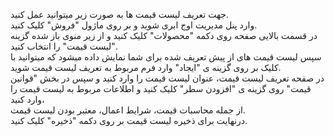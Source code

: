 <p>جهت تعریف لیست قیمت ها به صورت زیر میتوانید عمل کنید.<br>وارد پنل مدیریت اوج ابری شوید و بر روی ماژول "فروش" کلیک کنید.<br>در قسمت بالایی صفحه روی دکمه "محصولات" کلیک کنید و از زیر منوی باز شده گزینه "لیست قیمت" را انتخاب کنید.<br>سپس لیست قیمت های از پیش تعریف شده برای شما نمایش داده میشود که میتوانید با کلیک بر روی گزینه ی "ایجاد" وارد فرم مربوط به تعریف لیست قیمت شوید.<br>در صفحه تعریف لیست قیمت، عنوان لیست قیمت را وارد کنید و سپس در بخش "قوانین قیمت" روی گزینه ی "افزودن سطر" کلیک کنید و اطلاعات مربوط به لیست قیمت را وارد کنید،<br>از جمله محاسبات قیمت، شرایط اعمال، معتبر بودن لیست قیمت.<br>درنهایت برای ذخیره لیست قیمت بر روی دکمه "ذخیره" کلیک کنید.</p>